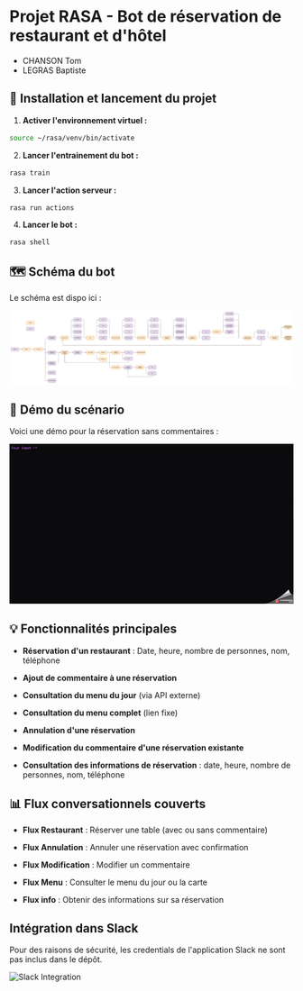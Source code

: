 # Projet RASA - Bot de réservation de restaurant et d'hôtel

- CHANSON Tom
- LEGRAS Baptiste

## 🔄 Installation et lancement du projet

1. **Activer l'environnement virtuel :**
```bash
source ~/rasa/venv/bin/activate
```

2. **Lancer l'entrainement du bot :** 

```bash
rasa train
```

3. **Lancer l'action serveur :**

```bash
rasa run actions
```

4. **Lancer le bot :**

```bash
rasa shell
```

## 🗺️ Schéma du bot

Le schéma est dispo ici : 

![ Schéma ](assets/asset_routes-rasa.png)

## 🎥 Démo du scénario

Voici une démo pour la réservation sans commentaires : 

![Démo](./assets/demo_scenario.gif)

## 💡 Fonctionnalités principales
    
- **Réservation d'un restaurant** : Date, heure, nombre de personnes, nom, téléphone
    
- **Ajout de commentaire à une réservation**
    
- **Consultation du menu du jour** (via API externe)
    
- **Consultation du menu complet** (lien fixe)
    
- **Annulation d'une réservation**
    
- **Modification du commentaire d'une réservation existante**

- **Consultation des informations de réservation** : date, heure, nombre de personnes, nom, téléphone

## 📊 Flux conversationnels couverts
    
- **Flux Restaurant** : Réserver une table (avec ou sans commentaire)
    
- **Flux Annulation** : Annuler une réservation avec confirmation
    
- **Flux Modification** : Modifier un commentaire
    
- **Flux Menu** : Consulter le menu du jour ou la carte

- **Flux info** : Obtenir des informations sur sa réservation

## Intégration dans Slack

Pour des raisons de sécurité, les credentials de l'application Slack ne sont pas inclus dans le dépôt.

![Slack Integration](assets/slack.gif)

